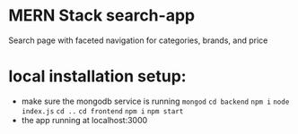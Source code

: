# MERN Stack search-app

Search page with faceted navigation for categories, brands, and price

# local installation setup:

- make sure the mongodb service is running `mongod`
  `cd backend`
  `npm i`
  `node index.js`
  `cd ..`
  `cd frontend`
  `npm i`
  `npm start`
- the app running at localhost:3000
